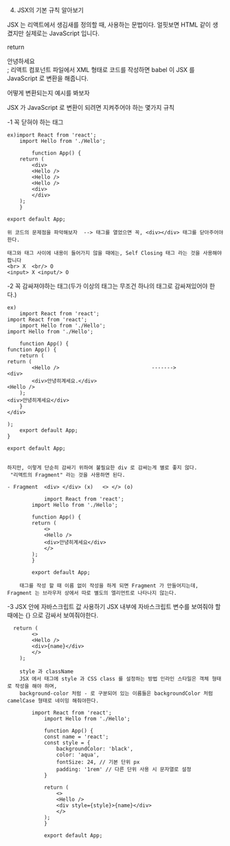 4. JSX의 기본 규칙 알아보기

JSX 는 리액트에서 생김새를 정의할 때, 사용하는 문법이다. 
얼핏보면 HTML 같이 생겼지만 실제로는 JavaScript 입니다.

return <div>안녕하세요</div>;
리액트 컴포넌트 파일에서 XML 형태로 코드를 작성하면 babel 이 JSX 를 JavaScript 로 변환을 해줍니다.

어떻게 변환되는지 예시를 봐보자

JSX 가 
JavaScript 로 변환이 되려면 지켜주어야 하는 몇가지 규칙

-1 꼭 닫혀야 하는 태그
    
    ex)import React from 'react';
        import Hello from './Hello';

            function App() {
        return (
            <div>
            <Hello />
            <Hello />
            <Hello />
            <div>
            </div>
        );
        }

    export default App; 

    위 코드의 문제점을 파악해보자  --> 태그를 열었으면 꼭, <div></div> 태그를 닫아주어야 한다.

    태그와 태그 사이에 내용이 들어가지 않을 때에는, Self Closing 태그 라는 것을 사용해야 합니다
    <br> X  <br/> O
    <input> X <input/> O

-2 꼭 감싸져야하는 태그(두가 이상의 태그는 무조건 하나의 태그로 감싸져있어야 한다.)

    ex)
        import React from 'react';                                           import React from 'react';
        import Hello from './Hello';                                         import Hello from './Hello';

        function App() {                                                      function App() {
        return (                                                                return (
            <Hello />                              ------->                         <div>
            <div>안녕히계세요.</div>                                                         <Hello />
        );                                                                                <div>안녕히계세요</div>
        }                                                                           </div>
                                                                                     );
        export default App;                                                          }
                                                                                     export default App;


    하지만, 이렇게 단순히 감싸기 위하여 불필요한 div 로 감싸는게 별로 좋지 않다. 
     "리액트의 Fragment" 라는 것을 사용하면 된다.

    - Fragment  <div> </div> (x)   <> </> (o)

                import React from 'react';
            import Hello from './Hello';

            function App() {
            return (
                <>
                <Hello />
                <div>안녕히계세요</div>
                </>
            );
            }

            export default App;

        태그를 작성 할 때 이름 없이 작성을 하게 되면 Fragment 가 만들어지는데, Fragment 는 브라우저 상에서 따로 별도의 엘리먼트로 나타나지 않는다.


-3 JSX 안에 자바스크립트 값 사용하기
    JSX 내부에 자바스크립트 변수를 보여줘야 할 때에는 {} 으로 감싸서 보여줘야한다.

      return (
            <>
            <Hello />
            <div>{name}</div>
            </>
        );

        style 과 className
        JSX 에서 태그에 style 과 CSS class 를 설정하는 방법 인라인 스타일은 객체 형태로 작성을 해야 하며,
        background-color 처럼 - 로 구분되어 있는 이름들은 backgroundColor 처럼 camelCase 형태로 네이밍 해줘야한다.
           
            import React from 'react';
                import Hello from './Hello';
 
                function App() {
                const name = 'react';
                const style = {
                    backgroundColor: 'black',
                    color: 'aqua',
                    fontSize: 24, // 기본 단위 px
                    padding: '1rem' // 다른 단위 사용 시 문자열로 설정
                }

                return (
                    <>
                    <Hello />
                    <div style={style}>{name}</div>
                    </>
                );
                }

                export default App;

                
            



           
       

        
        
            
           
            
            
       
      

       